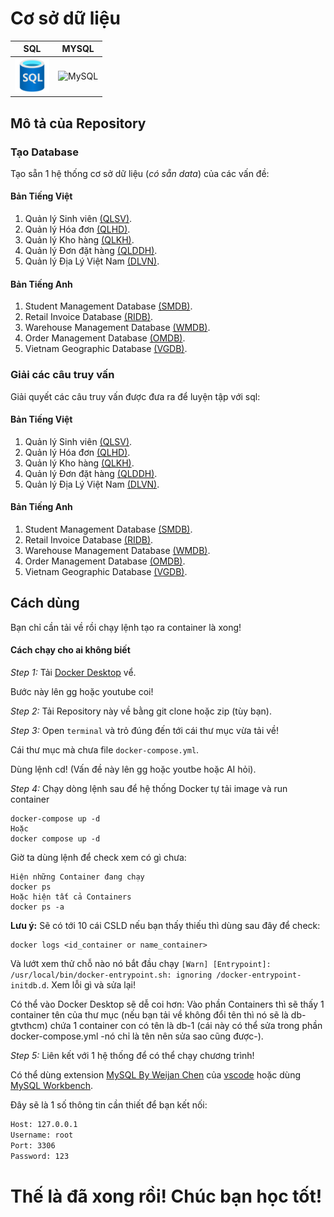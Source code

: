 # Cơ sở dữ liệu
| SQL | MYSQL |
|----------|----------|
|<img src="https://github.com/devicons/devicon/blob/master/icons/azuresqldatabase/azuresqldatabase-original.svg" title="SQL"  alt="SQL" width="55" height="55"/>| <img src="https://github.com/devicons/devicon/blob/master/icons/cplusplus/mysql-original-wordmark.svg" title="MySQL"  alt="MySQL" width="55" height="55"/>|

## Mô tả của Repository

### Tạo Database

Tạo sẵn 1 hệ thống cơ sở dữ liệu (_có sẵn data_) của các vấn đề:

#### Bản Tiếng Việt

1. Quản lý Sinh viên [(QLSV)](./Create/QLSV.sql).
2. Quản lý Hóa đơn [(QLHD)](./Create/QLHD.sql).
3. Quản lý Kho hàng [(QLKH)](./Create/QLKH.sql).
4. Quản lý Đơn đặt hàng [(QLDDH)](./Create/QLDDH.sql).
5. Quản lý Địa Lý Việt Nam [(DLVN)](./Create/DLVN.sql).

#### Bản Tiếng Anh

1. Student Management Database [(SMDB)](./Create/SMDB.sql).
2. Retail Invoice Database [(RIDB)](./Create/RIDB.sql).
3. Warehouse Management Database [(WMDB)](./Create/WMDB.sql).
4. Order Management Database [(OMDB)](./Create/OMDB.sql).
5. Vietnam Geographic Database [(VGDB)](./Create/VGDB.sql).

### Giải các câu truy vấn

Giải quyết các câu truy vấn được đưa ra để luyện tập với sql:

#### Bản Tiếng Việt

1. Quản lý Sinh viên [(QLSV)](./Query/QLSV.sql).
2. Quản lý Hóa đơn [(QLHD)](./Query/QLHD.sql).
3. Quản lý Kho hàng [(QLKH)](./Query/QLKH.sql).
4. Quản lý Đơn đặt hàng [(QLDDH)](./Query/QLDDH.sql).
5. Quản lý Địa Lý Việt Nam [(DLVN)](./Query/DLVN.sql).

#### Bản Tiếng Anh

1. Student Management Database [(SMDB)](./Query/SMDB.sql).
2. Retail Invoice Database [(RIDB)](./Query/RIDB.sql).
3. Warehouse Management Database [(WMDB)](./Query/WMDB.sql).
4. Order Management Database [(OMDB)](./Query/OMDB.sql).
5. Vietnam Geographic Database [(VGDB)](./Query/VGDB.sql).

## Cách dùng

Bạn chỉ cần tải về rồi chạy lệnh tạo ra container là xong!

#### Cách chạy cho ai không biết

_Step 1:_ Tải [Docker Desktop](https://www.docker.com/) vể.

Bước này lên gg hoặc youtube coi!

_Step 2:_ Tải Repository này về bằng git clone hoặc zip (tùy bạn).

_Step 3:_ Open `terminal` và trỏ đúng đến tới cái thư mục vừa tải về!

Cái thư mục mà chưa file `docker-compose.yml`.

Dùng lệnh cd! (Vấn đề này lên gg hoặc youtbe hoặc AI hỏi).

_Step 4:_ Chạy dòng lệnh sau để hệ thống Docker tự tải image và run container

```Docker
docker-compose up -d
Hoặc
docker compose up -d
```

Giờ ta dùng lệnh để check xem có gì chưa:

```Docker
Hiện những Container đang chạy
docker ps
Hoặc hiện tất cả Containers
docker ps -a
```

**Lưu ý:** Sẽ có tới 10 cái CSLD nếu bạn thấy thiếu thì dùng sau đây để check:
```Docker
docker logs <id_container or name_container>
```
Và lướt xem thử chỗ nào nó bắt đầu chạy `[Warn] [Entrypoint]: /usr/local/bin/docker-entrypoint.sh: ignoring /docker-entrypoint-initdb.d`. Xem lỗi gì và sửa lại!

Có thể vào Docker Desktop sẽ dễ coi hơn: Vào phần Containers thì sẽ thấy 1 container tên của thư mục (nếu bạn tải về không đổi tên thì nó sẽ là db-gtvthcm) chứa 1 container con có tên là db-1 (cái này có thể sửa trong phần docker-compose.yml -nó chỉ là tên nên sửa sao cũng được-).

_Step 5:_ Liên kết với 1 hệ thống để có thể chạy chương trình!

Có thể dùng extension [MySQL By Weijan Chen](https://marketplace.visualstudio.com/items?itemName=cweijan.vscode-mysql-client2) của [vscode](https://code.visualstudio.com/) hoặc dùng [MySQL Workbench](https://dev.mysql.com/downloads/workbench/).

Đây sẽ là 1 số thông tin cần thiết để bạn kết nối:
```bash
Host: 127.0.0.1
Username: root
Port: 3306
Password: 123
```

# Thế là đã xong rồi! Chúc bạn học tốt!